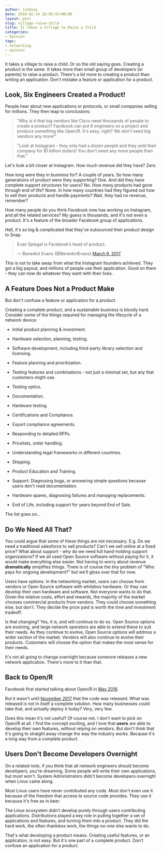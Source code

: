 ```yaml
---
author: lindsay
date: 2018-02-24 16:56:41+00:00
layout: post
slug: village-raise-child
title: It Takes a Village to Raise a Child
categories:
- Opinion
tags:
- networking
- opinion
---
```


 

It takes a village to raise a child. Or so the old saying goes. Creating a product is the same. It takes more than small group of developers (or parents) to raise a product. There's a lot more to creating a product than writing an application. Don't mistake a feature or application for a product.

## Look, Six Engineers Created a Product!

People hear about new applications or protocols, or small companies selling for millions. They then leap to conclusions:

> "Why is it that big vendors like Cisco need thousands of people to create a product? Facebook can put 6 engineers on a project and produce something like Open/R. It's easy, right? We don't need big vendors any more!"

> "Look at Instagram - they only had a dozen people and they sold their company for $1 billion dollars! You don't need any more people than that."

Let's look a bit closer at Instagram. How much revenue did they have? Zero. 

How long were they in business for? A couple of years. So how many generations of product were they supporting? One. And did they have complete support structures for users? No. How many products had gone through end of life? None. In how many countries had they figured out how to sell their products and handle payments? Wait, they had no revenue, remember?

How many people do you think Facebook now has working on Instagram, and all the related services? My guess is thousands, and it's not even a product. It's a feature of the broader Facebook group of applications. 

Hell, it's so big & complicated that they've outsourced their product design to Snap. 

<blockquote class="twitter-tweet" data-lang="en"><p lang="en" dir="ltr">Evan Spiegel is Facebook’s head of product.</p>&mdash; Benedict Evans (@BenedictEvans) <a href="https://twitter.com/BenedictEvans/status/839847955150614528">March 9, 2017</a></blockquote> <script async src="//platform.twitter.com/widgets.js" charset="utf-8"></script>

This is not to take away from what the Instagram founders achieved. They got a big payout, and millions of people use their application. Good on them - they can now do whatever they want with their lives.

## A Feature Does Not a Product Make

But don't confuse a feature or application for a product. 

Creating a complete product, and a sustainable business is bloody hard. Consider some of the things required for managing the lifecycle of a network device:

* Initial product planning & investment.

* Hardware selection, planning, testing.

* Software development, including third-party library selection and licensing.

* Feature planning and prioritization.

* Testing features and combinations - not just a minimal set, but any that customers might use.

* Testing optics.

* Documentation.

* Hardware testing.

* Certifications and Compliance.

* Export compliance agreements.

* Responding to detailed RFPs.

* Pricelists, order handling.

* Understanding legal frameworks in different countries.

* Shipping.

* Product Education and Training.

* Support: Diagnosing bugs, or answering simple questions because users don't read documentation.

* Hardware spares, diagnosing failures and managing replacements.

* End of Life, including support for years beyond End of Sale. 

The list goes on…

## Do We Need All That?

You could argue that some of these things are not necessary. E.g. Do we need a traditional salesforce to sell products? Can't we sell online at a fixed price? What about support - why do we need full hand-holding support organizations? If we all used Open Source software without paying for it, it would make everything else easier. Not having to worry about revenue **dramatically** simplifies things. There is of course the *tiny* problem of "Who pays for ongoing development?" but we'll gloss over that for now.

Users have options. In the networking market, users can choose from vendors or Open Source software with whitebox hardware. Or they can develop their own hardware and software. Not everyone wants to do that. Given the relative costs, effort and rewards, the majority of the market chooses commercial products from vendors. They could choose something else, but don't. They decide the price paid is worth the time and investment tradeoff. 

Is that changing? Yes, it is, and will continue to do so. Open Source options are evolving, and large network operators are able to extend these to suit their needs. As they continue to evolve, Open Source options will address a wider section of the market. Vendors will also continue to evolve their products. Customers will choose the option that makes the most sense for their needs.

It's not all going to change overnight because someone releases a new network application. There's more to it than that.

## Back to Open/R

Facebook first started talking about Open/R in [May 2016](https://code.facebook.com/posts/1142111519143652/introducing-open-r-a-new-modular-routing-platform/). 

But it wasn't until [November 2017](https://code.facebook.com/posts/291641674683314/open-r-open-routing-for-modern-networks/) that the code was released. What was released is not in itself a complete solution. How many businesses could take that, and actually deploy it today? Very, very few.

Does this mean it's not useful? Of course not. I don't want to pick on Open/R at all. I find the concept exciting, and I love that **users** are able to develop their own features, without relying on vendors. But don't think that it's going to straight away change the way the industry works. Because it's a long way from a complete product.

## Users Don't Become Developers Overnight

On a related note, if you think that all network engineers should become developers, you're dreaming. Some people will write their own applications, but most won't. System Administrators didn't become developers overnight when Linux came along. 

Most Linux users have never contributed any code. Most don't even use it because of the freedom that access to source code provides. They use it because it's free as in beer.

The Linux ecosystem didn't develop purely through users contributing applications. Distributions played a key role in pulling together a set of applications and features, and turning them into a product. They did the hard work, the often thankless work, the things no-one else wants to do.

That's what developing a product means. Creating useful features, or an application, is not easy. But it's one part of a complete product. Don't confuse an application for a product.
